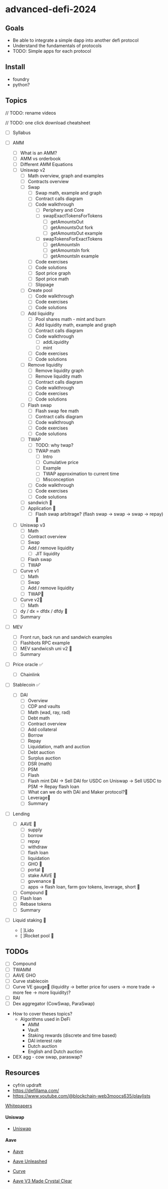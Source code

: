 # advanced-defi-2024

## Goals

- Be able to integrate a simple dapp into another defi protocol
- Understand the fundamentals of protocols
- TODO: Simple apps for each protocol

## Install

- foundry
- python?

## Topics

// TODO: rename videos

// TODO: one click download cheatsheet

- [ ] Syllabus
- [ ] AMM

  - [ ] What is an AMM?
  - [ ] AMM vs orderbook
  - [ ] Different AMM Equations
  - [ ] Uniswap v2
    - [ ] Math overview, graph and examples
    - [ ] Contracts overview
    - [ ] Swap
      - [ ] Swap math, example and graph
      - [ ] Contract calls diagram
      - [ ] Code walkthrough
        - [ ] Periphery and Core
        - [ ] swapExactTokensForTokens
          - [ ] getAmountsOut
          - [ ] getAmountsOut fork
          - [ ] getAmountsOut example
        - [ ] swapTokensForExactTokens
          - [ ] getAmountsIn
          - [ ] getAmountsIn fork
          - [ ] getAmountsIn example
      - [ ] Code exercises
      - [ ] Code solutions
      - [ ] Spot price graph
      - [ ] Spot price math
      - [ ] Slippage
    - [ ] Create pool
      - [ ] Code walkthrough
      - [ ] Code exercises
      - [ ] Code solutions
    - [ ] Add liquidity
      - [ ] Pool shares math - mint and burn
      - [ ] Add liquidity math, example and graph
      - [ ] Contract calls diagram
      - [ ] Code walkthrough
        - [ ] addLiquidity
        - [ ] mint
      - [ ] Code exercises
      - [ ] Code solutions
    - [ ] Remove liquidity
      - [ ] Remove liquidity graph
      - [ ] Remove liquidity math
      - [ ] Contract calls diagram
      - [ ] Code walkthrough
      - [ ] Code exercises
      - [ ] Code solutions
    - [ ] Flash swap
      - [ ] Flash swap fee math
      - [ ] Contract calls diagram
      - [ ] Code walkthrough
      - [ ] Code exercises
      - [ ] Code solutions
    - [ ] TWAP
      - [ ] TODO: why twap?
      - [ ] TWAP math
        - [ ] Intro
        - [ ] Cumulative price
        - [ ] Example
        - [ ] TWAP approximation to current time
        - [ ] Misconception
      - [ ] Code walkthrough
      - [ ] Code exercises
      - [ ] Code solutions
    - [ ] sandwich 🤔
    - [ ] Application 🤔
      - [ ] Flash swap arbitrage? (flash swap -> swap -> swap -> repay) 🤔
  - [ ] Uniswap v3
    - [ ] Math
    - [ ] Contract overview
    - [ ] Swap
    - [ ] Add / remove liquidity
      - [ ] JIT liquidity
    - [ ] Flash swap
    - [ ] TWAP
  - [ ] Curve v1
    - [ ] Math
    - [ ] Swap
    - [ ] Add / remove liquidity
    - [ ] TWAP🤔
  - [ ] Curve v2🤔
    - [ ] Math
  - [ ] dy / dx = dfdx / dfdy 🤔
  - [ ] Summary

- [ ] MEV
  - [ ] Front run, back run and sandwich examples
  - [ ] Flashbots RPC example
  - [ ] MEV sandwicsh uni v2 🤔
  - [ ] Summary
- [ ] Price oracle ✅
  - [ ] Chainlink
- [ ] Stablecoin ✅
  - [ ] DAI
    - [ ] Overview
    - [ ] CDP and vaults
    - [ ] Math (wad, ray, rad)
    - [ ] Debt math
    - [ ] Contract overview
    - [ ] Add collateral
    - [ ] Borrow
    - [ ] Repay
    - [ ] Liquidation, math and auction
    - [ ] Debt auction
    - [ ] Surplus auction
    - [ ] DSR (math)
    - [ ] PSM
    - [ ] Flash
    - [ ] Flash mint DAI -> Sell DAI for USDC on Uniswap -> Sell USDC to PSM -> Repay flash loan
    - [ ] What can we do with DAI and Maker protocol?🤔
    - [ ] Leverage🤔
    - [ ] Summary
- [ ] Lending
  - [ ] AAVE 🚧
    - [ ] supply
    - [ ] borrow
    - [ ] repay
    - [ ] withdraw
    - [ ] flash loan
    - [ ] liquidation
    - [ ] GHO 🤔
    - [ ] portal 🤔
    - [ ] stake AAVE 🤔
    - [ ] govenance 🤔
    - [ ] apps -> flash loan, farm gov tokens, leverage, short 🤔
  - [ ] Compound 🤔
  - [ ] Flash loan
  - [ ] Rebase tokens
  - [ ] Summary
- [ ] Liquid staking 🚧
  - [ ]Lido
  - [ ]Rocket pool 🤔

## TODOs

- [ ] Compound
- [ ] TWAMM
- [ ] AAVE GHO
- [ ] Curve stablecoin
- [ ] Curve VE gauge🤔 (liquidity -> better price for users -> more trade -> more fee -> more liquidity)?
- [ ] RAI
- [ ] Dex aggregator (CowSwap, ParaSwap)

- How to cover theses topics?
  - Algorithms used in DeFi
    - AMM
    - Vault
    - Staking rewards (discrete and time based)
    - DAI interest rate
    - Dutch auction
    - English and Dutch auction
- DEX agg - cow swap, paraswap?

## Resources

- cyfrin updraft
- https://defillama.com/
- https://www.youtube.com/@blockchain-web3moocs635/playlists

[Whitepapers](./whitepapers)

#### Uniswap

- [Uniswap](https://uniswap.org/)

#### Aave

- [Aave](https://aave.com/)
- [Aave Unleashed](https://calnix.gitbook.io/aave-unleashed/)

- [Curve](https://resources.curve.fi/)

- [Aave V3 Made Crystal Clear](https://www.youtube.com/watch?v=UzuZp3Q3xg0)
